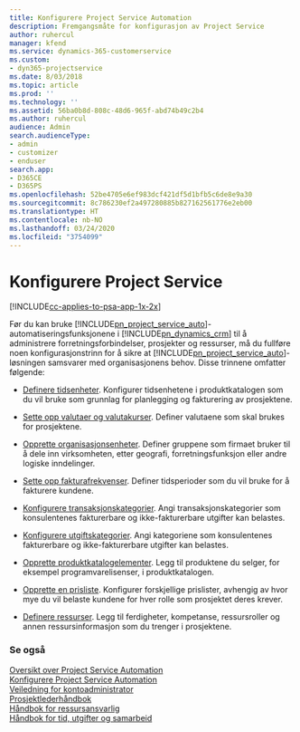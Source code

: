 ```yaml
---
title: Konfigurere Project Service Automation
description: Fremgangsmåte for konfigurasjon av Project Service
author: ruhercul
manager: kfend
ms.service: dynamics-365-customerservice
ms.custom:
- dyn365-projectservice
ms.date: 8/03/2018
ms.topic: article
ms.prod: ''
ms.technology: ''
ms.assetid: 56ba0b8d-808c-48d6-965f-abd74b49c2b4
ms.author: ruhercul
audience: Admin
search.audienceType:
- admin
- customizer
- enduser
search.app:
- D365CE
- D365PS
ms.openlocfilehash: 52be4705e6ef983dcf421df5d1bfb5c6de8e9a30
ms.sourcegitcommit: 8c786230ef2a497280885b827162561776e2eb00
ms.translationtype: HT
ms.contentlocale: nb-NO
ms.lasthandoff: 03/24/2020
ms.locfileid: "3754099"
---
```

# <a name="configure-project-service"></a>Konfigurere Project Service

[!INCLUDE[cc-applies-to-psa-app-1x-2x](../includes/cc-applies-to-psa-app-1x-2x.md)]

Før du kan bruke [!INCLUDE[pn_project_service_auto](../includes/pn-project-service-auto.md)]-automatiseringsfunksjonene i [!INCLUDE[pn_dynamics_crm](../includes/pn-dynamics-crm.md)] til å administrere forretningsforbindelser, prosjekter og ressurser, må du fullføre noen konfigurasjonstrinn for å sikre at [!INCLUDE[pn_project_service_auto](../includes/pn-project-service-auto.md)]-løsningen samsvarer med organisasjonens behov. Disse trinnene omfatter følgende:  
  
-   [Definere tidsenheter](../project-service/set-up-time-units.md). Konfigurer tidsenhetene i produktkatalogen som du vil bruke som grunnlag for planlegging og fakturering av prosjektene.  
  
-   [Sette opp valutaer og valutakurser](../project-service/set-up-currencies-exchange-rates.md). Definer valutaene som skal brukes for prosjektene.  
  
-   [Opprette organisasjonsenheter](../project-service/create-organizational-units.md). Definer gruppene som firmaet bruker til å dele inn virksomheten, etter geografi, forretningsfunksjon eller andre logiske inndelinger.  
  
-   [Sette opp fakturafrekvenser](../project-service/set-up-invoice-frequencies.md). Definer tidsperioder som du vil bruke for å fakturere kundene.  
  
-   [Konfigurere transaksjonskategorier](../project-service/configure-transaction-categories.md). Angi transaksjonskategorier som konsulentenes fakturerbare og ikke-fakturerbare utgifter kan belastes.  
  
-   [Konfigurere utgiftskategorier](../project-service/configure-expense-categories.md). Angi kategoriene som konsulentenes fakturerbare og ikke-fakturerbare utgifter kan belastes.  
  
-   [Opprette produktkatalogelementer](../project-service/create-product-catalog-items.md). Legg til produktene du selger, for eksempel programvarelisenser, i produktkatalogen.  
  
-   [Opprette en prisliste](../project-service/create-price-list.md). Konfigurer forskjellige prislister, avhengig av hvor mye du vil belaste kundene for hver rolle som prosjektet deres krever.  
  
-   [Definere ressurser](../project-service/set-up-resources.md). Legg til ferdigheter, kompetanse, ressursroller og annen ressursinformasjon som du trenger i prosjektene.  
  
### <a name="see-also"></a>Se også  
 [Oversikt over Project Service Automation](../project-service/overview.md)   
 [Konfigurere Project Service Automation](../project-service/configure.md)   
 [Veiledning for kontoadministrator](../project-service/account-manager-guide.md)   
 [Prosjektlederhåndbok](../project-service/project-manager-guide.md)   
 [Håndbok for ressursansvarlig](../project-service/resource-manager-guide.md)   
 [Håndbok for tid, utgifter og samarbeid](../project-service/time-expense-collaboration-guide.md)
